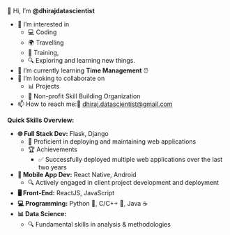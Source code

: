 👋 Hi, I’m **@dhirajdatascientist**

- 👀 I’m interested in 
    - 💻 Coding
    - 🌍 Travelling
    - 🚀 Training,
    - 🔍 Exploring and learning new things.
- 🌱 I’m currently learning **Time Management** ⏰
- 💞️ I’m looking to collaborate on 
    - 📊 Projects 
    - 🚁 Non-profit Skill Building Organization 
- 📫 How to reach me:📧 dhiraj.datascientist@gmail.com

**Quick Skills Overview:**
- **🌐 Full Stack Dev:** Flask, Django
    - 💪 Proficient in deploying and maintaining web applications
    - 🏆 Achievements
       - ✅ Successfully deployed multiple web applications over the last two years
- **📱 Mobile App Dev:** React Native, Android
    - 🔍 Actively engaged in client project development and deployment 
- **🖥️ Front-End:** ReactJS, JavaScript
- **💻 Programming:** Python 🐍, C/C++ 📝, Java ☕
- **📊 Data Science:** 
    - 🔍 Fundamental skills in analysis & methodologies
